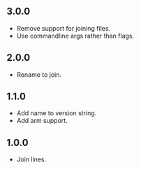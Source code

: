 ## 3.0.0

- Remove support for joining files.
- Use commandline args rather than flags.

## 2.0.0

- Rename to join.

## 1.1.0

- Add name to version string.
- Add arm support.

## 1.0.0

- Join lines.

